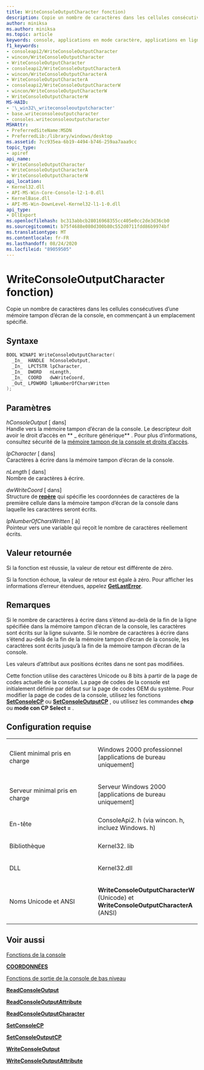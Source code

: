 ```yaml
---
title: WriteConsoleOutputCharacter fonction)
description: Copie un nombre de caractères dans les cellules consécutives d’une mémoire tampon d’écran de la console, en commençant à un emplacement spécifié.
author: miniksa
ms.author: miniksa
ms.topic: article
keywords: console, applications en mode caractère, applications en ligne de commande, applications Terminal Server, API de console
f1_keywords:
- consoleapi2/WriteConsoleOutputCharacter
- wincon/WriteConsoleOutputCharacter
- WriteConsoleOutputCharacter
- consoleapi2/WriteConsoleOutputCharacterA
- wincon/WriteConsoleOutputCharacterA
- WriteConsoleOutputCharacterA
- consoleapi2/WriteConsoleOutputCharacterW
- wincon/WriteConsoleOutputCharacterW
- WriteConsoleOutputCharacterW
MS-HAID:
- '\_win32\_writeconsoleoutputcharacter'
- base.writeconsoleoutputcharacter
- consoles.writeconsoleoutputcharacter
MSHAttr:
- PreferredSiteName:MSDN
- PreferredLib:/library/windows/desktop
ms.assetid: 7cc935ea-6b19-4494-b746-259aa7aaa9cc
topic_type:
- apiref
api_name:
- WriteConsoleOutputCharacter
- WriteConsoleOutputCharacterA
- WriteConsoleOutputCharacterW
api_location:
- Kernel32.dll
- API-MS-Win-Core-Console-l2-1-0.dll
- KernelBase.dll
- API-MS-Win-DownLevel-Kernel32-l1-1-0.dll
api_type:
- DllExport
ms.openlocfilehash: bc313abbcb28016968355cc405e0cc2de3d36cb0
ms.sourcegitcommit: b75f4688e080d300b80c552d0711fdd86b9974bf
ms.translationtype: MT
ms.contentlocale: fr-FR
ms.lasthandoff: 08/24/2020
ms.locfileid: "89059505"
---
```

# <a name="writeconsoleoutputcharacter-function"></a>WriteConsoleOutputCharacter fonction)


Copie un nombre de caractères dans les cellules consécutives d’une mémoire tampon d’écran de la console, en commençant à un emplacement spécifié.

<a name="syntax"></a>Syntaxe
------

```C
BOOL WINAPI WriteConsoleOutputCharacter(
  _In_  HANDLE  hConsoleOutput,
  _In_  LPCTSTR lpCharacter,
  _In_  DWORD   nLength,
  _In_  COORD   dwWriteCoord,
  _Out_ LPDWORD lpNumberOfCharsWritten
);
```

<a name="parameters"></a>Paramètres
----------

*hConsoleOutput* \[ dans\]  
Handle vers la mémoire tampon d’écran de la console. Le descripteur doit avoir le droit d’accès en ** \_ écriture générique** . Pour plus d’informations, consultez sécurité de la [mémoire tampon de la console et droits d’accès](console-buffer-security-and-access-rights.md).

*lpCharacter* \[ dans\]  
Caractères à écrire dans la mémoire tampon d’écran de la console.

*nLength* \[ dans\]  
Nombre de caractères à écrire.

*dwWriteCoord* \[ dans\]  
Structure de [**repère**](coord-str.md) qui spécifie les coordonnées de caractères de la première cellule dans la mémoire tampon d’écran de la console dans laquelle les caractères seront écrits.

*lpNumberOfCharsWritten* \[ à\]  
Pointeur vers une variable qui reçoit le nombre de caractères réellement écrits.

<a name="return-value"></a>Valeur retournée
------------

Si la fonction est réussie, la valeur de retour est différente de zéro.

Si la fonction échoue, la valeur de retour est égale à zéro. Pour afficher les informations d’erreur étendues, appelez [**GetLastError**](https://msdn.microsoft.com/library/windows/desktop/ms679360).

<a name="remarks"></a>Remarques
-------

Si le nombre de caractères à écrire dans s’étend au-delà de la fin de la ligne spécifiée dans la mémoire tampon d’écran de la console, les caractères sont écrits sur la ligne suivante. Si le nombre de caractères à écrire dans s’étend au-delà de la fin de la mémoire tampon d’écran de la console, les caractères sont écrits jusqu’à la fin de la mémoire tampon d’écran de la console.

Les valeurs d’attribut aux positions écrites dans ne sont pas modifiées.

Cette fonction utilise des caractères Unicode ou 8 bits à partir de la page de codes actuelle de la console. La page de codes de la console est initialement définie par défaut sur la page de codes OEM du système. Pour modifier la page de codes de la console, utilisez les fonctions [**SetConsoleCP**](setconsolecp.md) ou [**SetConsoleOutputCP**](setconsoleoutputcp.md) , ou utilisez les commandes **chcp** ou **mode con CP Select =** .

<a name="requirements"></a>Configuration requise
------------

<table>
<colgroup>
<col width="50%" />
<col width="50%" />
</colgroup>
<tbody>
<tr class="odd">
<td><p>Client minimal pris en charge</p></td>
<td><p>Windows 2000 professionnel [applications de bureau uniquement]</p></td>
</tr>
<tr class="even">
<td><p>Serveur minimal pris en charge</p></td>
<td><p>Serveur Windows 2000 [applications de bureau uniquement]</p></td>
</tr>
<tr class="odd">
<td><p>En-tête</p></td>
<td>ConsoleApi2. h (via wincon. h, incluez Windows. h)</td>
</tr>
<tr class="even">
<td><p>Bibliothèque</p></td>
<td>Kernel32. lib</td>
</tr>
<tr class="odd">
<td><p>DLL</p></td>
<td>Kernel32.dll</td>
</tr>
<tr class="even">
<td><p>Noms Unicode et ANSI</p></td>
<td><p><strong>WriteConsoleOutputCharacterW</strong> (Unicode) et <strong>WriteConsoleOutputCharacterA</strong> (ANSI)</p></td>
</tr>
<tr class="odd">
</tr>
<tr class="even">
</tr>
<tr class="odd">
</tr>
<tr class="even">
</tr>
</tbody>
</table>

## <a name="span-idsee_alsospansee-also"></a><span id="see_also"></span>Voir aussi


[Fonctions de la console](console-functions.md)

[**COORDONNÉES**](coord-str.md)

[Fonctions de sortie de la console de bas niveau](low-level-console-output-functions.md)

[**ReadConsoleOutput**](readconsoleoutput.md)

[**ReadConsoleOutputAttribute**](readconsoleoutputattribute.md)

[**ReadConsoleOutputCharacter**](readconsoleoutputcharacter.md)

[**SetConsoleCP**](setconsolecp.md)

[**SetConsoleOutputCP**](setconsoleoutputcp.md)

[**WriteConsoleOutput**](writeconsoleoutput.md)

[**WriteConsoleOutputAttribute**](writeconsoleoutputattribute.md)

 

 




